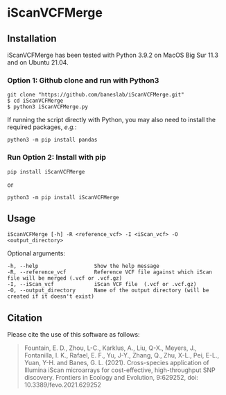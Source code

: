 # iScanVCFMerge
        
## Installation

iScanVCFMerge has been tested with Python 3.9.2 on MacOS Big Sur 11.3 and on Ubuntu 21.04. 

### Option 1: Github clone and run with Python3

    git clone "https://github.com/baneslab/iScanVCFMerge.git"
    $ cd iScanVCFMerge
    $ python3 iScanVCFMerge.py

If running the script directly with Python, you may also need to install the required packages, _e.g._:

    python3 -m pip install pandas
    
### Run Option 2: Install with pip

    pip install iScanVCFMerge

or

    python3 -m pip install iScanVCFMerge

## Usage

    iScanVCFMerge [-h] -R <reference_vcf> -I <iScan_vcf> -O <output_directory>

Optional arguments:

    -h, --help                  Show the help message
    -R, --reference_vcf         Reference VCF file against which iScan file will be merged (.vcf or .vcf.gz)
    -I, --iScan_vcf             iScan VCF file  (.vcf or .vcf.gz)
    -O, --output_directory      Name of the output directory (will be created if it doesn't exist)

## Citation

Please cite the use of this software as follows:

> Fountain, E. D., Zhou, L-C., Karklus, A., Liu, Q-X., Meyers, J., Fontanilla, I. K., Rafael, E. F., Yu, J-Y., Zhang, Q., Zhu, X-L., Pei, E-L., Yuan, Y-H. and Banes, G. L. (2021). Cross-species application of Illumina iScan microarrays for cost-effective, high-throughput SNP discovery. Frontiers in Ecology and Evolution, 9:629252, doi: 10.3389/fevo.2021.629252
